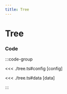 ```yaml
---
title: Tree
---
```


# Tree

<script setup>
import {config} from './tree';
</script>

<TreeChart
  :options="config.options"
  :data="config.data"
/>

### Code

:::code-group

<<< ./tree.ts#config [config]

<<< ./tree.ts#data [data]

:::
